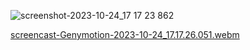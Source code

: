 ![screenshot-2023-10-24_17 17 23 862](https://github.com/aydozy/Flutter-Magic8Ball/assets/104395137/a8877d39-f8df-4354-ab3e-5a10004db35f)

[screencast-Genymotion-2023-10-24_17.17.26.051.webm](https://github.com/aydozy/Flutter-Magic8Ball/assets/104395137/f800c15d-4835-46f7-a28d-e14ca06a5753)
